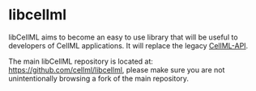 libcellml
=========
libCellML aims to become an easy to use library that will be useful to developers of CellML applications.
It will replace the legacy [CellML-API](http://cellml-api.sourceforge.net/).

The main libCellML repository is located at: https://github.com/cellml/libcellml, please make sure you are not unintentionally browsing a fork of the main repository.
